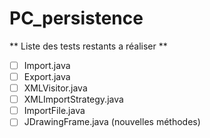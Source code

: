 # PC_persistence


** Liste des tests restants a réaliser **

- [ ] Import.java
- [ ] Export.java
- [ ] XMLVisitor.java
- [ ] XMLImportStrategy.java
- [ ] ImportFile.java
- [ ] JDrawingFrame.java (nouvelles méthodes)
